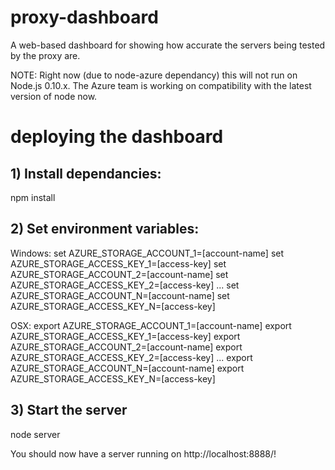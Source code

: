 # proxy-dashboard
A web-based dashboard for showing how accurate the servers being tested by the proxy are.

NOTE: Right now (due to node-azure dependancy) this will not run on Node.js 0.10.x. The Azure team is working on compatibility with the latest version of node now.


# deploying the dashboard

## 1) Install dependancies:
   npm install

## 2) Set environment variables:

Windows:
   set AZURE_STORAGE_ACCOUNT_1=[account-name]
   set AZURE_STORAGE_ACCESS_KEY_1=[access-key]
   set AZURE_STORAGE_ACCOUNT_2=[account-name]
   set AZURE_STORAGE_ACCESS_KEY_2=[access-key]
   ...
   set AZURE_STORAGE_ACCOUNT_N=[account-name]
   set AZURE_STORAGE_ACCESS_KEY_N=[access-key]

OSX:
   export AZURE_STORAGE_ACCOUNT_1=[account-name]
   export AZURE_STORAGE_ACCESS_KEY_1=[access-key]
   export AZURE_STORAGE_ACCOUNT_2=[account-name]
   export AZURE_STORAGE_ACCESS_KEY_2=[access-key]
   ...
   export AZURE_STORAGE_ACCOUNT_N=[account-name]
   export AZURE_STORAGE_ACCESS_KEY_N=[access-key]

## 3) Start the server
   node server

You should now have a server running on http://localhost:8888/!


